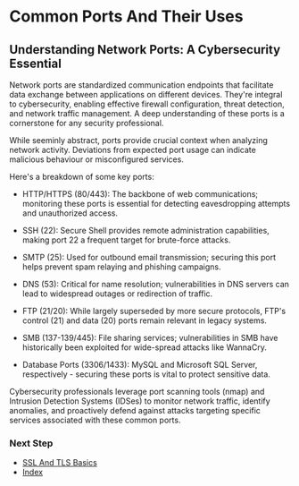 # Common Ports And Their Uses

## Understanding Network Ports: A Cybersecurity Essential
Network ports are standardized communication endpoints that facilitate data exchange between applications on different devices. They're integral to cybersecurity, enabling effective firewall configuration, threat detection, and network traffic management. A deep understanding of these ports is a cornerstone for any security professional.

While seeminly abstract, ports provide crucial context when analyzing network activity. Deviations from expected port usage can indicate malicious behaviour or misconfigured services.

Here's a breakdown of some key ports:

- HTTP/HTTPS (80/443): The backbone of web communications; monitoring these ports is essential for detecting eavesdropping attempts and unauthorized access.

- SSH (22): Secure Shell provides remote administration capabilities, making port 22 a frequent target for brute-force attacks.

- SMTP (25): Used for outbound email transmission; securing this port helps prevent spam relaying and phishing campaigns.

- DNS (53): Critical for name resolution; vulnerabilities in DNS servers can lead to widespread outages or redirection of traffic.

- FTP (21/20): While largely superseded by more secure protocols, FTP's control (21) and data (20) ports remain relevant in legacy systems.

- SMB (137-139/445): File sharing services; vulnerabilities in SMB have historically been exploited for wide-spread attacks like WannaCry.

- Database Ports (3306/1433): MySQL and Microsoft SQL Server, respectively - securing these ports is vital to protect sensitive data.

Cybersecurity professionals leverage port scanning tools (nmap) and Intrusion Detection Systems (IDSes) to monitor network traffic, identify anomalies, and proactively defend against attacks targeting specific services associated with these common ports. 

### Next Step
- [SSL And TLS Basics](https://github.com/Sisu-Sus/CyberSec-RoadMap/blob/main/Networking_Knowledge/SSL_And_TLS_Basics.md)
- [Index](https://github.com/Sisu-Sus/CyberSec-RoadMap/blob/main/index.md)
